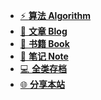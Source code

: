 * [⚡  **算法 Algorithm**](grocery-algorithm/readme.md)
* [🧠  **文章 Blog**]()
* [👀  **书籍 Book**]()
* [📎  **笔记 Note**]()
* [💻  **全类存档**](index/arch.md)
* [🌐  **分享本站**](index/qrcode.md)
